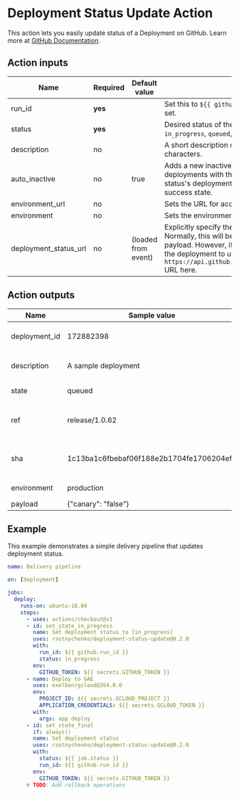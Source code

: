 # Deployment Status Update Action

This action lets you easily update status of a Deployment on GitHub. Learn more at [GitHub Documentation](https://developer.github.com/v3/repos/deployments/#create-a-deployment-status).

## Action inputs

| Name            | Required | Default value  | Description                                                                                                                                                                                                                                               |
|-----------------|----------|----------------|-----------------------------------------------------------------------------------------------------------------------------------------------------------------------------------------------------------------------------------------------------------|
| run_id          | **yes**  |                | Set this to `${{ github.run_id }}` so the deployment status log URL can be properly set.                                                                                                                                                                  |
| status          | **yes**  |               | Desired status of the Deployment. Can be one of `error`, `failure`, `inactive`, `in_progress`, `queued`, `pending` or `success`                                                                                                                           |
| description     | no       | <empty string> | A short description of the status. The maximum description length is 140 characters.                                                                                                                                                                      |
| auto_inactive   | no       | true           | Adds a new inactive status to all prior non-transient, non-production environment deployments with the same repository and environment name as the created status's deployment. An inactive status is only added to deployments that had a success state. |
| environment_url | no       | <empty string> | Sets the URL for accessing your environment.                                                                                                                                                                                                              |
| environment     | no       | <empty string> | Sets the environment.                                                                                                                                                                                                              |
| deployment_status_url | no       | (loaded from event) | Explicitly specify the deployment status URL to post the deployment status to. Normally, this will be auto-detected from the GitHub Actions [`DeploymentEvent`](https://developer.github.com/v3/activity/events/types/#deploymentevent) payload. However, if you are runnning from another event type or want to override the deployment to update, you can manually specify the full `https://api.github.com/repos/:owner/:repo/deployments/:deployment_id/statuses` URL here. |

## Action outputs

| Name          | Sample value                             | Description                              |
|---------------|------------------------------------------|------------------------------------------|
| deployment_id | 172882398                                | An ID of the deployment in GitHub        |
| description   | A sample deployment                      | Description of the deployment            |
| state         | queued                                   | Deployment state                         |
| ref           | release/1.0.62                           | Branch/tag name of the deployment source |
| sha           | 1c13ba1c6fbebaf06f188e2b1704fe1706204ef4 | Revision of the deployment source        |
| environment   | production                               | Environment name                         |
| payload       | {"canary": "false"}                      | Payload                                  |

## Example
This example demonstrates a simple delivery pipeline that updates deployment status.

```yml
name: Delivery pipeline

on: [deployment]

jobs:
  deploy:
    runs-on: ubuntu-18.04
    steps:
      - uses: actions/checkout@v1
      - id: set_state_in_progress
        name: Set deployment status to [in_progress]
        uses: rsotnychenko/deployment-status-update@0.2.0
        with:
          run_id: ${{ github.run_id }}
          status: in_progress
        env:
          GITHUB_TOKEN: ${{ secrets.GITHUB_TOKEN }}
      - name: Deploy to GAE
        uses: exelban/gcloud@264.0.0
        env:
          PROJECT_ID: ${{ secrets.GCLOUD_PROJECT }}
          APPLICATION_CREDENTIALS: ${{ secrets.GCLOUD_TOKEN }}
        with:
          args: app deploy
      - id: set_state_final
        if: always()
        name: Set deployment status
        uses: rsotnychenko/deployment-status-update@0.2.0
        with:
          status: ${{ job.status }}
          run_id: ${{ github.run_id }}
        env:
          GITHUB_TOKEN: ${{ secrets.GITHUB_TOKEN }}
      # TODO: Add rollback operations

```

